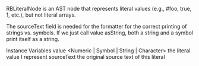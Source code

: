 RBLiteralNode is an AST node that represents literal values (e.g., #foo, true, 1, etc.), but not literal arrays.The sourceText field is needed for the formatter for the correct printing of strings vs. symbols. If we just callvalue asString, both a string and a symbol print itself as a string.Instance Variables	value	<Numeric | Symbol | String  | Character>	the literal value I represent	sourceText <String> the original source text of this literal